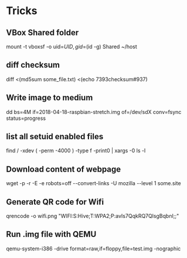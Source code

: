 # Tricks
## VBox Shared folder
mount -t vboxsf -o uid=$UID,gid=$(id -g) Shared ~/host
## diff checksum
diff <(md5sum some_file.txt) <(echo 7393checksum#937)
## Write image to medium
dd bs=4M if=2018-04-18-raspbian-stretch.img of=/dev/sdX conv=fsync status=progress
## list all setuid enabled files
find / -xdev \( -perm -4000 \) -type f -print0 | xargs -0 ls -l
## Download content of webpage
wget -p -r -E -e robots=off --convert-links -U mozilla --level 1 some.site
## Generate QR code for Wifi
qrencode -o wifi.png "WIFI:S:Hive;T:WPA2;P:avIs7QqkRQ7QlsgBqbnI;;"
## Run .img file with QEMU
qemu-system-i386 -drive format=raw,if=floppy,file=test.img -nographic
